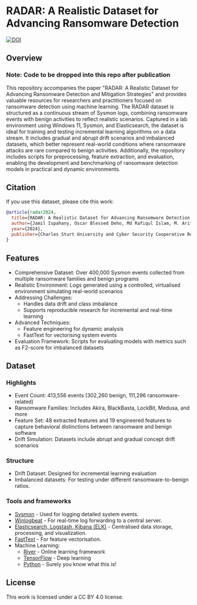 # RADAR: A Realistic Dataset for Advancing Ransomware Detection
[![DOI](https://zenodo.org/badge/DOI/10.5281/zenodo.14542547.svg)](https://doi.org/10.5281/zenodo.14542547)
## Overview

### Note: Code to be dropped into this repo after publication

This repository accompanies the paper "RADAR: A Realistic Dataset for Advancing Ransomware Detection and Mitigation Strategies" and provides valuable resources for researchers and practitioners focused on ransomware detection using machine learning. The RADAR dataset is structured as a continuous stream of Sysmon logs, combining ransomware events with benign activities to reflect realistic scenarios. Captured in a lab environment using Windows 11, Sysmon, and Elasticsearch, the dataset is ideal for training and testing incremental learning algorithms on a data stream. It includes gradual and abrupt drift scenarios and imbalanced datasets, which better represent real-world conditions where ransomware attacks are rare compared to benign activities. Additionally, the repository includes scripts for preprocessing, feature extraction, and evaluation, enabling the development and benchmarking of ransomware detection models in practical and dynamic environments.

## Citation
If you use this dataset, please cite this work:

```bib
@article{radar2024,
  title={RADAR: A Realistic Dataset for Advancing Ransomware Detection and Mitigation Strategies},
  author={Jamil Ispahany, Oscar Blessed Deho, Md Rafiqul Islam, M. Arif Khan, Md Zahidul Islam},
  year={2024},
  publisher={Charles Sturt University and Cyber Security Cooperative Research Centre}
}
```

## Features

- Comprehensive Dataset: Over 400,000 Sysmon events collected from multiple ransomware families and benign programs
- Realistic Environment: Logs generated using a controlled, virtualised environment simulating real-world scenarios
- Addressing Challenges: 
    - Handles data drift and class imbalance
    - Supports reproducible research for incremental and real-time learning
- Advanced Techniques:
    - Feature engineering for dynamic analysis
    - FastText for vectorising system events
- Evaluation Framework: Scripts for evaluating models with metrics such as F2-score for imbalanced datasets

## Dataset
### Highlights

- Event Count: 413,556 events (302,260 benign, 111,296 ransomware-related)
- Ransomware Families: Includes Akira, BlackBasta, LockBit, Medusa, and more
- Feature Set: 48 extracted features and 19 engineered features to capture behavioral distinctions between ransomware and benign software
- Drift Simulation: Datasets include abrupt and gradual concept drift scenarios

### Structure

- Drift Dataset: Designed for incremental learning evaluation
- Imbalanced datasets: For testing under different ransomware-to-benign ratios.

### Tools and frameworks

- [Sysmon](https://learn.microsoft.com/en-us/sysinternals/downloads/sysmon) - Used for logging detailed system events.
- [Winlogbeat](https://www.elastic.co/beats/winlogbeat) - For real-time log forwarding to a central server.
- [Elasticsearch, Logstash, Kibana (ELK)](https://www.elastic.co/elastic-stack) - Centralised data storage, processing, and visualization.
- [FastText](https://fasttext.cc/) - For feature vectorisation.
- Machine Learning:
    - [River](https://riverml.xyz/latest/) - Online learning framework
    - [TensorFlow](https://www.tensorflow.org/) - Deep learning
    - [Python](https://www.python.org/) - Surely you know what this is!

## License

This work is licensed under a CC BY 4.0 license.